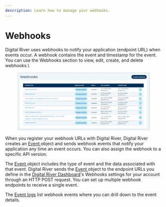 ```yaml
---
description: Learn how to manage your webhooks.
---
```


# Webhooks

Digital River uses webhooks to notify your application (endpoint URL) when events occur. A webhook contains the event and timestamp for the event. You can use the Webhooks section to view, edit, create, and delete webhooks.\


<figure><img src="../../../../.gitbook/assets/1 Webhooks.png" alt=""><figcaption></figcaption></figure>

When you register your webhook URLs with Digital River, Digital River creates an [Event ](https://www.digitalriver.com/docs/digital-river-api-reference/#tag/Events)object and sends webhook events that notify your application any time an event occurs. You can also assign the webhook to a specific API version.

The [Event ](https://www.digitalriver.com/docs/digital-river-api-reference/#tag/Events)object includes the type of event and the data associated with that event. Digital River sends the [Event ](https://www.digitalriver.com/docs/digital-river-api-reference/#tag/Events)object to the endpoint URLs you define in the [Digital River Dashboard](https://dashboard.digitalriver.com)'s Webhooks settings for your account through an HTTP POST request. You can set up multiple webhook endpoints to receive a single event.

The [Event logs](../event-logs/) list webhook events where you can drill down to the event details.

